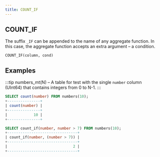 ```yaml
---
title: COUNT_IF
---
```



## COUNT_IF 

The suffix `_IF` can be appended to the name of any aggregate function. In this case, the aggregate function accepts an extra argument – a condition.

```
COUNT_IF(column, cond)
```

## Examples

:::tip
numbers_mt(N) – A table for test with the single `number` column (UInt64) that contains integers from 0 to N-1.
:::

```sql
SELECT count(number) FROM numbers(10);
+---------------+
| count(number) |
+---------------+
|            10 |
+---------------+

SELECT count_if(number, number > 7) FROM numbers(10);
+--------------------------------+
| count_if(number, (number > 7)) |
+--------------------------------+
|                              2 |
+--------------------------------+
```
